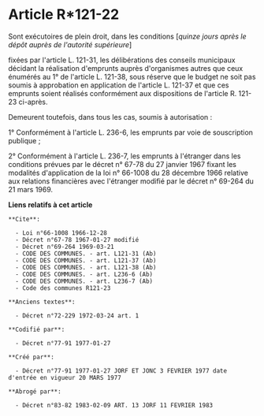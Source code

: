 # Article R*121-22

Sont exécutoires de plein droit, dans les conditions [*quinze jours après le dépôt auprès de l'autorité supérieure*]

fixées par l'article L. 121-31, les délibérations des conseils municipaux décidant la réalisation d'emprunts auprès
d'organismes autres que ceux énumérés au 1° de l'article L. 121-38, sous réserve que le budget ne soit pas soumis à
approbation en application de l'article L. 121-37 et que ces emprunts soient réalisés conformément aux dispositions de
l'article R. 121-23 ci-après. 

Demeurent toutefois, dans tous les cas, soumis à autorisation :

1° Conformément à l'article L. 236-6, les emprunts par voie de souscription publique ; 

2° Conformément à l'article L. 236-7, les emprunts à l'étranger dans les conditions prévues par le décret n° 67-78 du 27
janvier 1967 fixant les modalités d'application de la loi n° 66-1008 du 28 décembre 1966 relative aux relations financières
avec l'étranger modifié par le décret n° 69-264 du 21 mars 1969.

**Liens relatifs à cet article**

	**Cite**:

	  - Loi n°66-1008 1966-12-28
	  - Décret n°67-78 1967-01-27 modifié
	  - Décret n°69-264 1969-03-21
	  - CODE DES COMMUNES. - art. L121-31 (Ab)
	  - CODE DES COMMUNES. - art. L121-37 (Ab)
	  - CODE DES COMMUNES. - art. L121-38 (Ab)
	  - CODE DES COMMUNES. - art. L236-6 (Ab)
	  - CODE DES COMMUNES. - art. L236-7 (Ab)
	  - Code des communes R121-23

	**Anciens textes**:

	  - Décret n°72-229 1972-03-24 art. 1

	**Codifié par**:

	  - Décret n°77-91 1977-01-27

	**Créé par**:

	  - Décret n°77-91 1977-01-27 JORF ET JONC 3 FEVRIER 1977 date d'entrée en vigueur 20 MARS 1977

	**Abrogé par**:

	  - Décret n°83-82 1983-02-09 ART. 13 JORF 11 FEVRIER 1983
